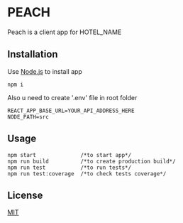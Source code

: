 # PEACH

Peach is a client app for HOTEL_NAME

## Installation

Use [Node.js](https://nodejs.org/en/) to install app

```node
npm i
```

Also u need to create '.env' file in root folder

```
REACT_APP_BASE_URL=YOUR_API_ADDRESS_HERE
NODE_PATH=src
```

## Usage

```node
npm start              /*to start app*/
npm run build          /*to create production build*/
npm run test           /*to run tests*/
npm run test:coverage  /*to check tests coverage*/
```

## License

[MIT](https://choosealicense.com/licenses/mit/)